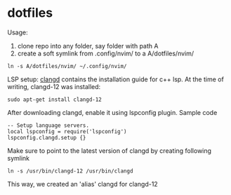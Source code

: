 # dotfiles

Usage:
1. clone repo into any folder, say folder with path A
2. create a soft symlink from .config/nvim/ to a A/dotfiles/nvim/

```
ln -s A/dotfiles/nvim/ ~/.config/nvim/
```


LSP setup:
[clangd](https://clangd.llvm.org/installation.html) contains the installation guide for c++ lsp. At the time 
of writing, clangd-12 was installed:

```
sudo apt-get install clangd-12
```


After downloading clangd, enable it using lspconfig plugin. Sample code
```
-- Setup language servers.
local lspconfig = require('lspconfig')
lspconfig.clangd.setup {}
```

Make sure to point to the latest version of clangd by creating following symlink

```
ln -s /usr/bin/clangd-12 /usr/bin/clangd
```

This way, we created an 'alias' clangd for clangd-12

